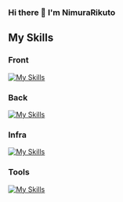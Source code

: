 ### Hi there 👋 I'm NimuraRikuto

## My Skills
### Front
[![My Skills](https://skillicons.dev/icons?i=js,typescript,vue,react,next,html,css,bootstrap)](https://skillicons.dev)

### Back
[![My Skills](https://skillicons.dev/icons?i=java,ruby,rails,mysql,python)](https://skillicons.dev)

### Infra
[![My Skills](https://skillicons.dev/icons?i=vercel,netlify,heroku)](https://skillicons.dev)

### Tools
[![My Skills](https://skillicons.dev/icons?i=github,git,vscode,vim,jenkins)](https://skillicons.dev)
